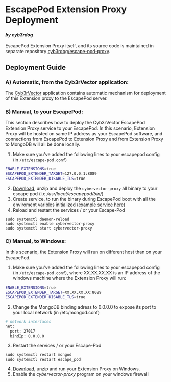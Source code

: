 # EscapePod Extension Proxy Deployment 
#### ***by cyb3rdog***

EscapePod Extension Proxy itself, and its source code is maintained in separate repository [cyb3rdog/escape-pod-proxy](https://github.com/cyb3rdog/escape-pod-proxy).

## Deployment Guide

### A) Automatic, from the Cyb3rVector application:

The [Cyb3rVector](https://cyb3rdog.github.io/Cyb3rVector) application contains automatic mechanism for deployment of this Extension proxy to the EscapePod server.


### B) Manual, to your EscapePod:

This section describes how to deploy the Cyb3rVector EscapePod Extension Proxy service to your EscapePod.
In this scenario, Extension Proxy will be hosted on same IP address as your EscapePod software, and connections from EscapePod to Extension Proxy and from Extension Proxy to MongoDB will all be done locally.

1. Make sure you've added the following lines to your escapepod config (in ```/etc/escape-pod.conf```)
```sh
ENABLE_EXTENSIONS=true
ESCAPEPOD_EXTENDER_TARGET=127.0.0.1:8089
ESCAPEPOD_EXTENDER_DISABLE_TLS=true
```

2. [Download](cybervector-proxy_1.0.0_linux_x64.zip), unzip and deploy the ```cybervector-proxy``` all binary to your escape pod (i.e */usr/local/escapepod/bin/*)
3. Create service, to run the binary during EscapePod boot with all the enviroment varibles initialized ([example service here](https://github.com/cyb3rdog/escape-pod-proxy/blob/Cyb3rPod/Resources/cybervector-proxy.service))
4. Reload and restart the services / or your Escape-Pod
```
sudo systemctl daemon-reload
sudo systemctl enable cybervector-proxy
sudo systemctl start cybervector-proxy
```


### C) Manual, to Windows:

In this scenario, the Extension Proxy will run on different host than on your EscapePod.

1. Make sure you've added the following lines to your escapepod config (in ```/etc/escape-pod.conf```), where XX.XX.XX.XX is an IP address of the windows machine where the Extension Proxy will run:
```sh
ENABLE_EXTENSIONS=true
ESCAPEPOD_EXTENDER_TARGET=XX.XX.XX.XX:8089
ESCAPEPOD_EXTENDER_DISABLE_TLS=true
```

2. Change the MongoDB binding adress to 0.0.0.0 to expose its port to your local network (in /etc/mongod.conf)
```sh
# network interfaces
net:
  port: 27017
  bindIp: 0.0.0.0
```

3. Restart the services / or your Escape-Pod
```
sudo systemctl restart mongod
sudo systemctl restart escape_pod
```

4. [Download](cybervector-proxy_1.0.0_win_x64.zip), unzip and run your Extension Proxy on Windows.
5. Enable the *cybervector-proxy* program on your windows firewall
